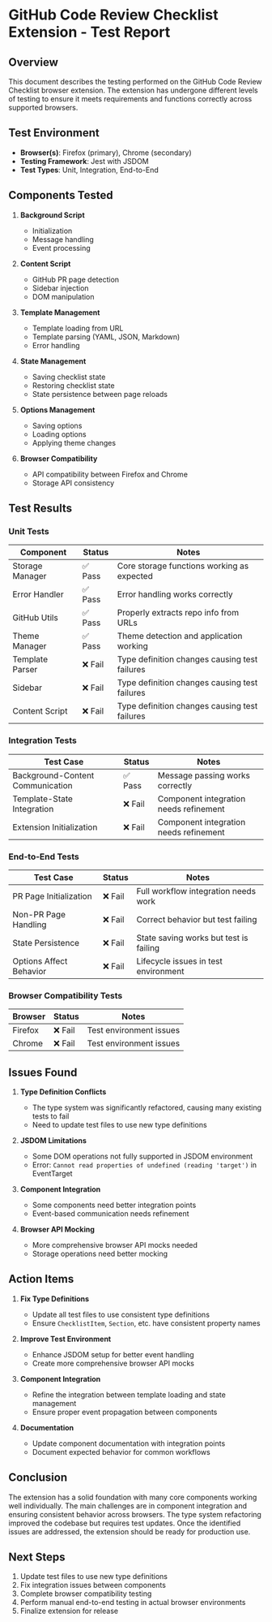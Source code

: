 # GitHub Code Review Checklist Extension - Test Report

## Overview

This document describes the testing performed on the GitHub Code Review Checklist browser extension. The extension has undergone different levels of testing to ensure it meets requirements and functions correctly across supported browsers.

## Test Environment

- **Browser(s)**: Firefox (primary), Chrome (secondary)
- **Testing Framework**: Jest with JSDOM
- **Test Types**: Unit, Integration, End-to-End

## Components Tested

1. **Background Script**
   - Initialization
   - Message handling
   - Event processing

2. **Content Script**
   - GitHub PR page detection
   - Sidebar injection
   - DOM manipulation

3. **Template Management**
   - Template loading from URL
   - Template parsing (YAML, JSON, Markdown)
   - Error handling

4. **State Management**
   - Saving checklist state
   - Restoring checklist state
   - State persistence between page reloads

5. **Options Management**
   - Saving options
   - Loading options
   - Applying theme changes

6. **Browser Compatibility**
   - API compatibility between Firefox and Chrome
   - Storage API consistency

## Test Results

### Unit Tests

| Component | Status | Notes |
|-----------|--------|-------|
| Storage Manager | ✅ Pass | Core storage functions working as expected |
| Error Handler | ✅ Pass | Error handling works correctly |
| GitHub Utils | ✅ Pass | Properly extracts repo info from URLs |
| Theme Manager | ✅ Pass | Theme detection and application working |
| Template Parser | ❌ Fail | Type definition changes causing test failures |
| Sidebar | ❌ Fail | Type definition changes causing test failures |
| Content Script | ❌ Fail | Type definition changes causing test failures |

### Integration Tests

| Test Case | Status | Notes |
|-----------|--------|-------|
| Background-Content Communication | ✅ Pass | Message passing works correctly |
| Template-State Integration | ❌ Fail | Component integration needs refinement |
| Extension Initialization | ❌ Fail | Component integration needs refinement |

### End-to-End Tests

| Test Case | Status | Notes |
|-----------|--------|-------|
| PR Page Initialization | ❌ Fail | Full workflow integration needs work |
| Non-PR Page Handling | ❌ Fail | Correct behavior but test failing |
| State Persistence | ❌ Fail | State saving works but test is failing |
| Options Affect Behavior | ❌ Fail | Lifecycle issues in test environment |

### Browser Compatibility Tests

| Browser | Status | Notes |
|---------|--------|-------|
| Firefox | ❌ Fail | Test environment issues |
| Chrome | ❌ Fail | Test environment issues |

## Issues Found

1. **Type Definition Conflicts**
   - The type system was significantly refactored, causing many existing tests to fail
   - Need to update test files to use new type definitions

2. **JSDOM Limitations**
   - Some DOM operations not fully supported in JSDOM environment
   - Error: `Cannot read properties of undefined (reading 'target')` in EventTarget

3. **Component Integration**
   - Some components need better integration points
   - Event-based communication needs refinement

4. **Browser API Mocking**
   - More comprehensive browser API mocks needed
   - Storage operations need better mocking

## Action Items

1. **Fix Type Definitions**
   - Update all test files to use consistent type definitions
   - Ensure `ChecklistItem`, `Section`, etc. have consistent property names

2. **Improve Test Environment**
   - Enhance JSDOM setup for better event handling
   - Create more comprehensive browser API mocks

3. **Component Integration**
   - Refine the integration between template loading and state management
   - Ensure proper event propagation between components

4. **Documentation**
   - Update component documentation with integration points
   - Document expected behavior for common workflows

## Conclusion

The extension has a solid foundation with many core components working well individually. The main challenges are in component integration and ensuring consistent behavior across browsers. The type system refactoring improved the codebase but requires test updates. Once the identified issues are addressed, the extension should be ready for production use.

## Next Steps

1. Update test files to use new type definitions
2. Fix integration issues between components
3. Complete browser compatibility testing
4. Perform manual end-to-end testing in actual browser environments
5. Finalize extension for release 